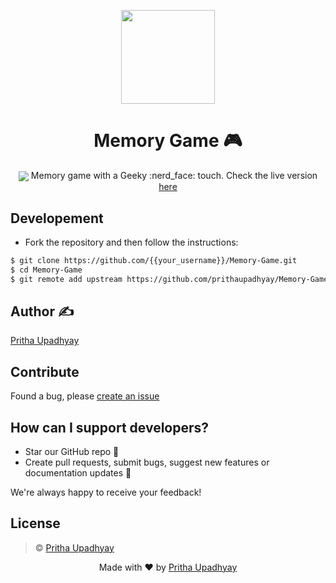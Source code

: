 <p align="center"><img src="image/memory.svg" align="center" width="150"></p>
<h1 align="center"> Memory Game  🎮 </h1>
<p align="center">
  <img href="https://github.com/prithaupadhyay/Memory-Game/blob/master/LICENSE" src="https://img.shields.io/github/license/mashape/apistatus.svg" align="center">
  Memory game with a Geeky :nerd_face: touch.
  Check the live version <a href="https://prithaupadhyay.github.io/Memory-Game/">here</a>
</p>

## Developement
- Fork the repository and then follow the instructions:

```sh
$ git clone https://github.com/{{your_username}}/Memory-Game.git
$ cd Memory-Game
$ git remote add upstream https://github.com/prithaupadhyay/Memory-Game.git
```

## Author ✍️
[Pritha Upadhyay](https://github.com/prithaupadhyay)

## Contribute
Found a bug, please [create an issue](https://github.com/prithaupadhyay/Memory-Game/issues/new)

## How can I support developers?

- Star our GitHub repo 🌟
- Create pull requests, submit bugs, suggest new features or documentation updates 🔧

We're always happy to receive your feedback!

## License

> © [Pritha Upadhyay](https://github.com/prithaupadhyay)

<p align="center"> Made with ❤ by <a href="https://github.com/prithaupadhyay">Pritha Upadhyay</a></p>
